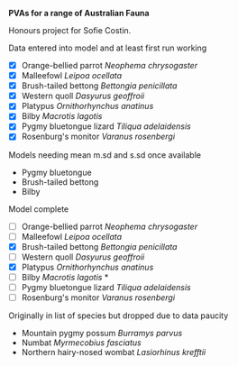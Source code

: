 **PVAs for a range of Australian Fauna**  

Honours project for Sofie Costin.  

Data entered into model and at least first run working
- [x] Orange-bellied parrot *Neophema chrysogaster*  
- [x] Malleefowl *Leipoa ocellata*  
- [x] Brush-tailed bettong *Bettongia penicillata*   
- [x] Western quoll *Dasyurus geoffroii*  
- [x] Platypus *Ornithorhynchus anatinus*  
- [x] Bilby *Macrotis lagotis*  
- [x] Pygmy bluetongue lizard *Tiliqua adelaidensis*  
- [x] Rosenburg's monitor *Varanus rosenbergi*  

Models needing mean m.sd and s.sd once available
- Pygmy bluetongue
- Brush-tailed bettong
- Bilby

Model complete
- [ ] Orange-bellied parrot *Neophema chrysogaster*  
- [ ] Malleefowl *Leipoa ocellata*  
- [x] Brush-tailed bettong *Bettongia penicillata*  
- [ ] Western quoll *Dasyurus geoffroii*  
- [x] Platypus *Ornithorhynchus anatinus*  
- [ ] Bilby *Macrotis lagotis*  *  
- [ ] Pygmy bluetongue lizard *Tiliqua adelaidensis*  
- [ ] Rosenburg's monitor *Varanus rosenbergi*  

Originally in list of species but dropped due to data paucity
- Mountain pygmy possum *Burramys parvus*  
- Numbat *Myrmecobius fasciatus* 
- Northern hairy-nosed wombat *Lasiorhinus krefftii*  
